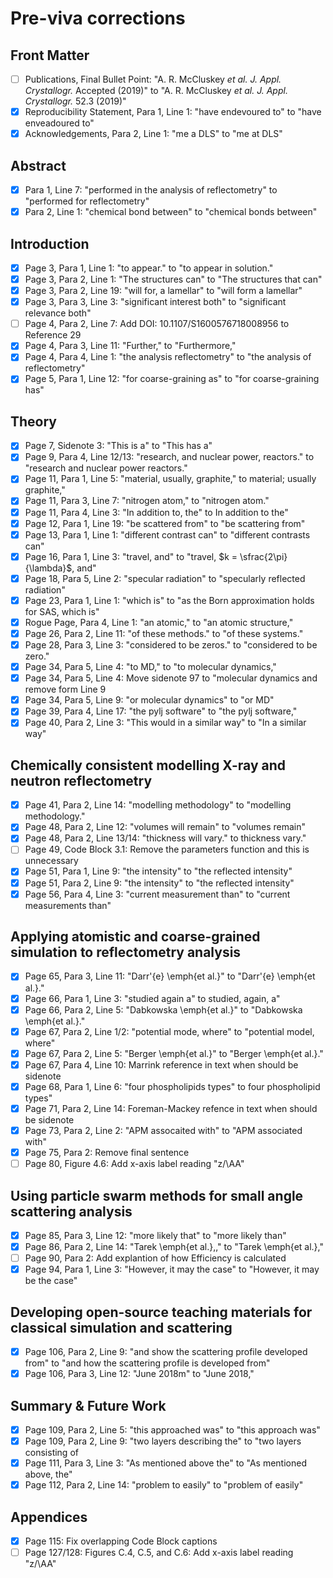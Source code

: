 # Pre-viva corrections

## Front Matter

-[ ] Publications, Final Bullet Point: "A. R. McCluskey *et al.* *J. Appl. Crystallogr.* Accepted (2019)" to "A. R. McCluskey *et al.* *J. Appl. Crystallogr.* 52.3 (2019)"
-[x] Reproducibility Statement, Para 1, Line 1: "have endevoured to" to "have enveadoured to"
-[x] Acknowledgements, Para 2, Line 1: "me a DLS" to "me at DLS"

## Abstract 

-[x] Para 1, Line 7: "performed in the analysis of reflectometry" to "performed for reflectometry"
-[x] Para 2, Line 1: "chemical bond between" to "chemical bonds between"

## Introduction

-[x] Page 3, Para 1, Line 1: "to appear." to "to appear in solution."
-[x] Page 3, Para 2, Line 1: "The structures can" to "The structures that can"
-[x] Page 3, Para 2, Line 19: "will for, a lamellar" to "will form a lamellar"
-[x] Page 3, Para 3, Line 3: "significant interest both" to "significant relevance both"
-[ ] Page 4, Para 2, Line 7: Add DOI: 10.1107/S1600576718008956 to Reference 29
-[x] Page 4, Para 3, Line 11: "Further," to "Furthermore,"
-[x] Page 4, Para 4, Line 1: "the analysis reflectometry" to "the analysis of reflectometry"
-[x] Page 5, Para 1, Line 12: "for coarse-graining as" to "for coarse-graining has"

## Theory 

-[x] Page 7, Sidenote 3: "This is a" to "This has a"
-[x] Page 9, Para 4, Line 12/13: "research, and nuclear power, reactors." to "research and nuclear power reactors."
-[x] Page 11, Para 1, Line 5: "material, usually, graphite," to material; usually graphite,"
-[x] Page 11, Para 3, Line 7: "nitrogen atom," to "nitrogen atom."
-[x] Page 11, Para 4, Line 3: "In addition to, the" to In addition to the"
-[x] Page 12, Para 1, Line 19: "be scattered from" to "be scattering from"
-[x] Page 13, Para 1, Line 1: "different contrast can" to "different contrasts can"
-[x] Page 16, Para 1, Line 3: "travel, and" to "travel, $k = \sfrac{2\pi}{\lambda}$, and"
-[x] Page 18, Para 5, Line 2: "specular radiation" to "specularly reflected radiation"
-[x] Page 23, Para 1, Line 1: "which is" to "as the Born approximation holds for SAS, which is"
-[x] Rogue Page, Para 4, Line 1: "an atomic," to "an atomic structure,"
-[x] Page 26, Para 2, Line 11: "of these methods." to "of these systems."
-[x] Page 28, Para 3, Line 3: "considered to be zeros." to "considered to be zero."
-[x] Page 34, Para 5, Line 4: "to MD," to "to molecular dynamics,"
-[x] Page 34, Para 5, Line 4: Move sidenote 97 to "molecular dynamics and remove form Line 9
-[x] Page 34, Para 5, Line 9: "or molecular dynamics" to "or MD"
-[x] Page 39, Para 4, Line 17: "the pylj software" to "the pylj software,"
-[x] Page 40, Para 2, Line 3: "This would in a similar way" to "In a similar way"

## Chemically consistent modelling X-ray and neutron reflectometry

-[x] Page 41, Para 2, Line 14: "modelling methodology" to "modelling methodology."
-[x] Page 48, Para 2, Line 12: "volumes will remain" to "volumes remain"
-[x] Page 48, Para 2, Line 13/14: "thickness will vary." to thickness vary."
-[ ] Page 49, Code Block 3.1: Remove the parameters function and this is unnecessary
-[x] Page 51, Para 1, Line 9: "the intensity" to "the reflected intensity"
-[x] Page 51, Para 2, Line 9: "the intensity" to "the reflected intensity"
-[x] Page 56, Para 4, Line 3: "current measurement than" to "current measurements than"

## Applying atomistic and coarse-grained simulation to reflectometry analysis

-[x] Page 65, Para 3, Line 11: "Darr\'{e} \emph{et al.}" to "Darr\'{e} \emph{et al.}."
-[x] Page 66, Para 1, Line 3: "studied again a" to studied, again, a" 
-[x] Page 66, Para 2, Line 5: "Dabkowska \emph{et al.}" to "Dabkowska \emph{et al.}."
-[x] Page 67, Para 2, Line 1/2: "potential mode, where" to "potential model, where"
-[x] Page 67, Para 2, Line 5: "Berger \emph{et al.}" to "Berger \emph{et al.}."
-[x] Page 67, Para 4, Line 10: Marrink reference in text when should be sidenote
-[x] Page 68, Para 1, Line 6: "four phospholipids types" to four phospholipid types"
-[x] Page 71, Para 2, Line 14: Foreman-Mackey refence in text when should be sidenote
-[x] Page 73, Para 2, Line 2: "APM assocaited with" to "APM associated with"
-[x] Page 75, Para 2: Remove final sentence
-[ ] Page 80, Figure 4.6: Add x-axis label reading "z/\AA"

## Using particle swarm methods for small angle scattering analysis 

-[x] Page 85, Para 3, Line 12: "more likely that" to "more likely than"
-[x] Page 86, Para 2, Line 14: "Tarek \emph{et al.},," to "Tarek \emph{et al.},"
-[ ] Page 90, Para 2: Add explantion of how Efficiency is calculated
-[x] Page 94, Para 1, Line 3: "However, it may the case" to "However, it may be the case"

## Developing open-source teaching materials for classical simulation and scattering

-[x] Page 106, Para 2, Line 9: "and show the scattering profile developed from" to "and how the scattering profile is developed from"
-[x] Page 106, Para 3, Line 12: "June 2018m" to "June 2018,"

## Summary & Future Work

-[x] Page 109, Para 2, Line 5: "this approached was" to "this approach was"
-[x] Page 109, Para 2, Line 9: "two layers describing the" to "two layers consisting of
-[x] Page 111, Para 3, Line 3: "As mentioned above the" to "As mentioned above, the"
-[x] Page 112, Para 2, Line 14: "problem to easily" to "problem of easily"

## Appendices

-[x] Page 115: Fix overlapping Code Block captions
-[ ] Page 127/128: Figures C.4, C.5, and C.6: Add x-axis label reading "z/\AA"
